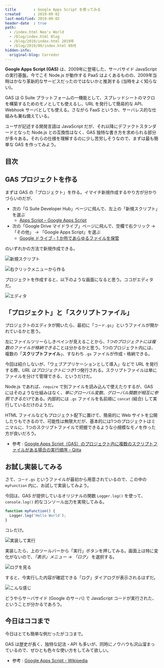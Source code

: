 ```yaml
---
title        : Google Apps Script を使ってみる
created      : 2019-09-02
last-modified: 2019-09-02
header-date  : true
path:
  - /index.html Neo's World
  - /blog/index.html Blog
  - /blog/2019/index.html 2019年
  - /blog/2019/09/index.html 09月
hidden-info:
  original-blog: Corredor
---
```


**Google Apps Script (GAS)** は、2009年に登場した、サーバサイド JavaScript の実行基盤。今でこそ Node.js が動作する PaaS はよくあるものの、2009年当時はかなり革新的なサービスだったのではないかと推測する (当時をよく知らない)。

GAS は G Suite プラットフォームの一機能として、スプレッドシートのマクロを構築するためのモノとしても使えるし、URL を発行して簡易的な API、Webhook サーバとしても使える。さながら FaaS というか、サーバレス的な仕組みも兼ね備えている。

ユーザが記述する開発言語は JavaScript だが、それ以降にデファクトスタンダードとなった Node.js との互換性はなく、GAS 独特な書き方を求められる部分が多々ある。それらの仕様を理解するのに少し苦労しそうなので、まずは最も簡単な GAS を作ってみよう。

## 目次

## GAS プロジェクトを作る

まずは GAS の「プロジェクト」を作る。イマイチ新規作成するやり方が分かりづらいのだが、

- 次の「G Suite Developer Hub」ページに飛んで、左上の「新規スクリプト」を選ぶ
  - [Apps Script – Google Apps Script](https://script.google.com/home/start)
- 次の「Google Drive マイドライブ」ページに飛んで、空欄で右クリック → 「その他」 → 「Google Apps Script」を選ぶ
  - [Google ドライブ - 1 か所であらゆるファイルを保管](https://drive.google.com/drive/my-drive)

のいずれかの方法で新規作成できる。

![新規スクリプト](02-01-01.png)

![右クリックメニューから作る](02-01-02.png)

プロジェクトを作成すると、以下のような画面になると思う。ココがエディタだ。

![エディタ](02-01-03.png)

## 「プロジェクト」と「スクリプトファイル」

プロジェクトのエディタが開いたら、最初に「`コード.gs`」というファイルが開かれているかと思う。

左にファイルツリーらしきペインが見えることから、*1つのプロジェクトには複数のファイルが格納できる*ことは分かるかと思う。1つのプロジェクト内には、複数の「**スクリプトファイル**」、すなわち `.gs` ファイルが作成・格納できる。

今回は紹介しないが、「ウェブアプリケーションとして導入」などで URL を発行する際、*URL はプロジェクトにつき1つ*発行される。スクリプトファイルは単にファイルを分けて管理できる、というだけだ。

Node.js であれば、`require` で別ファイルを読み込んで使えたりするが、GAS にはそのような仕組みはなく、*単にグローバル変数、グローバル関数が相互に参照できるだけ*である。内部的には `.gs` ファイルを名前順に `concat` (結合) して実行しているだけのようだ。

HTML ファイルなどもプロジェクト配下に置けて、簡易的に Web サイトを公開したりもできるので、可能性は無限大だが、基本的には1つのプロジェクトはミニマルに、1つのスクリプトファイルで把握できるような小規模なモノを作った方が良いだろう。

- 参考 : [Google Apps Script（GAS）のプロジェクト内に複数のスクリプトファイルがある場合の実行順序 - Qiita](https://qiita.com/munieru_jp/items/0119ca5ee38caa23b8e4)

## お試し実装してみる

さて、`コード.gs` というファイルが最初から用意されているので、この中の `myFunction` 内に、お試しで実装してみよう。

今回は、GAS が提供しているオリジナルの関数 `Logger.log()` を使って、`console.log()` 的なコンソール出力を実現してみる。

```javascript
function myFunction() {
  Logger.log('Hello World');
}
```

コレだけ。

![実装して実行](02-01-04.png)

実装したら、上のツールバーから「実行」ボタンを押してみる。画面上は特に変化がないので、*「表示」メニュー → 「ログ」* を選択する。

![ログを見る](02-01-05.png)

すると、今実行した内容が確認できる「ログ」ダイアログが表示されるはずだ。

![こんな感じ](02-01-06.png)

どうやらサーバサイド (Google のサーバ) で JavaScript コードが実行された、ということが分かるであろう。

## 今日はココまで

今日はとても簡単な例だったがココまで。

GAS は歴史が長く、独特な記法・API も多いが、同時にノウハウも沢山溜まっているので、ぜひとも色々な使い方をしてみて欲しい。

- 参考 : [Google Apps Script - Wikipedia](https://en.wikipedia.org/wiki/Google_Apps_Script)
